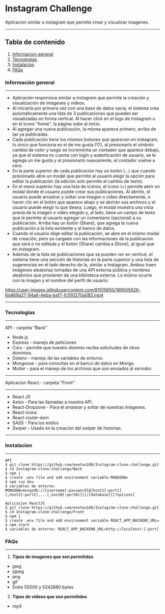 # Instagram Challenge
Aplicación similar a instagram que permite crear y visualizar imagenes.
***
## Tabla de contenido
1. [Informacion general](#Informacion)
2. [Tecnologias](#Tecnologias)
3. [Instalacion](#Instalacion)
4. [FAQs](#faqs)

### Información general
***
* Aplicación responsiva similar a instagram que permite la creación y visualización de imágenes y videos.
* Al iniciarla por primera vez con una base de datos vacía, el sistema crea automáticamente una lista de 3 publicaciones que pueden ser visualizadas en forma vertical. Al hacer click en el logo de Instagram o en el icono "home", la página sube al inicio.
* Al agregar una nueva publicación, la misma aparece primero, arriba de las ya publicadas.
* Cada publicación tiene los mismos botones que aparecen en instagram, lo único que funciona es el de me gusta (♡), al presionarlo el símbolo cambia de color y luego se incrementa un contador que aparece debajo, ya que el sistema no cuenta con login y autenticación de usuario, se le agrega un me gusta y al presionarlo nuevamente, el contador vuelve a cero.
* En la parte superior de cada publicación hay un botón (...) que cuando presionado abre un modal que permite al usuario elegir la opción para editar la publicación (la edición solo permite el cambio de texto).
* En el menú superior hay una lista de iconos, el icono (+) permite abrir un modal donde el usuario puede crear sus publicaciones. Al abrirlo, el usuario puede arrastrar y soltar una imagen o video directamente, o hacer clic en el botón que aparece abajo y se abrirán sus archivos y el usuario puede elegir lo que desea. Luego, el modal muestra una vista previa de la imagen o video elegido y, al lado, tiene un campo de texto que le permite al usuario agregar un comentario (opcional) a su publicación. Arriba hay un botón (Share), que agrega la nueva publicación a la lista existente y al banco de datos.
* Cuando el usuario elige editar la publicación, se abre en el mismo modal de creación, pero ya cargado con las informaciones de la publicación que será o no editada y el botón (Share) cambia a (Done), al igual que en instagram.
* Además de la lista de publicaciones que se pueden ver en vertical, el sistema tiene una sección de historias en la parte superior y una lista de sugerencias en el lado derecho de la, similar a Instagram. Ambos traen imágenes aleatorias tomadas de una API externa pública y nombres aleatorios que provienen de una biblioteca externa. Lo mismo ocurre con la imagen y el nombre del perfil de usuario.


https://user-images.githubusercontent.com/81515650/189505626-6d469a27-94a6-4eba-baf7-fc100270a083.mp4


***
### Tecnologias
***
API - carpeta "Back"
* Node js
* Express 	- manejo de peticiones
* Cors 		- permite que nuestro dominio reciba solicitudes de otros dominios.
* Dotenv 	- manejo de las variables de entorno.
* Mongoose 	- para consultas en el banco de datos en Mongo.
* Multer 	- para el manejo de los archivos que son enviados al servidor.
***
Aplicacion React - carpeta "Front"
***
* React JS
* Axios			- Para las llamadas a nuestra API.
* React-Dropzone	- Para el arrastrar y soltar de nuestras imágenes.
* React-icons
* React-router-dom
* SASS			- Para los estilos
* Swiper		- Usado en la creación del swiper de historias.
***
### Instalacion
***
```
API
$ git clone https://github.com/onetoo100/Instagram-clone-challenge.git
$ cd Instagram-clone-challenge/Back
$ npm i
$ create .env file and add environment variable MONGODB=
$ npm run dev
$ variables de entorno: MONGODB=mongodb://[username[:password]@]host1[:port1][,host2[:port2],...[,hostN[:portN]]][/[database]][?options]

Aplicacion ReactJS		
$ git clone https://github.com/onetoo100/Instagram-clone-challenge.git
$ cd Instagram-clone-challenge/Front
$ npm i
$ create .env file and add environment variable REACT_APP_BACKEND_URL=
$ npm start
$ variables de entorno: REACT_APP_BACKEND_URL=http://localhost:[:port]
```
### FAQs
***
1. **Tipos de imagenes que son permitidas**
* jpeg
* pjpeg
* png
* gif
* Entre 50000 y 5242880 bytes

2. **Tipos de videos que son permitidos**
* mp4
